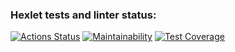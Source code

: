 ### Hexlet tests and linter status:
[![Actions Status](https://github.com/RomanKhal/java-project-72/actions/workflows/hexlet-check.yml/badge.svg)](https://github.com/RomanKhal/java-project-72/actions)
[![Maintainability](https://api.codeclimate.com/v1/badges/e3e6b75b04193feac3c1/maintainability)](https://codeclimate.com/github/RomanKhal/java-project-72/maintainability)
[![Test Coverage](https://api.codeclimate.com/v1/badges/e3e6b75b04193feac3c1/test_coverage)](https://codeclimate.com/github/RomanKhal/java-project-72/test_coverage)
